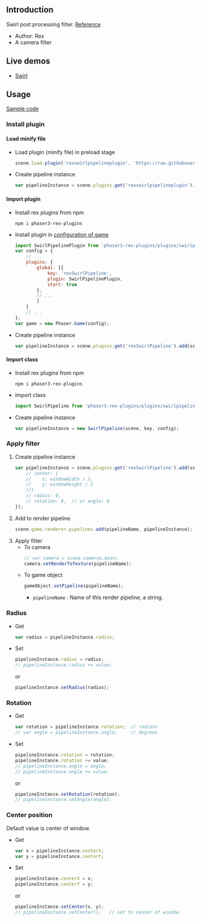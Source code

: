 ## Introduction

Swirl post processing filter. [Reference](https://www.geeks3d.com/20110428/shader-library-swirl-post-processing-filter-in-glsl/)

- Author: Rex
- A camera filter

## Live demos

- [Swirl](https://codepen.io/rexrainbow/pen/RBXQBo)

## Usage

[Sample code](https://github.com/rexrainbow/phaser3-rex-notes/tree/master/examples/shader-swirl)

### Install plugin

#### Load minify file

- Load plugin (minify file) in preload stage
    ```javascript
    scene.load.plugin('rexswirlpipelineplugin', 'https://raw.githubusercontent.com/rexrainbow/phaser3-rex-notes/master/dist/rexswirlpipelineplugin.min.js', true);
    ```
- Create pipeline instance
    ```javascript
    var pipelineInstance = scene.plugins.get('rexswirlpipelineplugin').add(scene, key, config);
    ```

#### Import plugin

- Install rex plugins from npm
    ```
    npm i phaser3-rex-plugins
    ```
- Install plugin in [configuration of game](game.md#configuration)
    ```javascript
    import SwirlPipelinePlugin from 'phaser3-rex-plugins/plugins/swirlpipeline-plugin.js';
    var config = {
        // ...
        plugins: {
            global: [{
                key: 'rexSwirlPipeline',
                plugin: SwirlPipelinePlugin,
                start: true
            },
            // ...
            ]
        }
        // ...
    };
    var game = new Phaser.Game(config);
    ```
- Create pipeline instance
    ```javascript
    var pipelineInstance = scene.plugins.get('rexSwirlPipeline').add(scene, key, config);
    ```

#### Import class

- Install rex plugins from npm
    ```
    npm i phaser3-rex-plugins
    ```
- Import class
    ```javascript
    import SwirlPipeline from 'phaser3-rex-plugins/plugins/swirlpipeline.js';
    ```
- Create pipeline instance
    ```javascript
    var pipelineInstance = new SwirlPipeline(scene, key, config);
    ```

### Apply filter

1. Create pipeline instance
    ```javascript
    var pipelineInstance = scene.plugins.get('rexSwirlPipeline').add(scene, key, {
        // center: {
        //    x: windowWidth / 2,
        //    y: windowHeight / 2
        //}
        // radius: 0,
        // rotation: 0,  // or angle: 0
    });
    ```
1. Add to render pipeline
    ```javascript
    scene.game.renderer.pipelines.add(pipelineName, pipelineInstance);
    ```
1. Apply filter
    - To camera
        ```javascript
        // var camera = scene.cameras.main;
        camera.setRenderToTexture(pipelineName);
        ```
    - To game object
        ```javascript
        gameObject.setPipeline(pipelineName);
        ```
        - `pipelineName` : Name of this render pipeline, a string.

### Radius

- Get
    ```javascript
    var radius = pipelineInstance.radius;
    ```
- Set
    ```javascript
    pipelineInstance.radius = radius;
    // pipelineInstance.radius += value;
    ```
    or
    ```javascript
    pipelineInstance.setRadius(radius);
    ```

### Rotation

- Get
    ```javascript
    var rotation = pipelineInstance.rotation;  // radians
    // var angle = pipelineInstance.angle;     // degrees
    ```
- Set
    ```javascript
    pipelineInstance.rotation = rotation;
    pipelineInstance.rotation += value;
    // pipelineInstance.angle = angle;
    // pipelineInstance.angle += value;   
    ```
    or
    ```javascript
    pipelineInstance.setRotation(rotation);
    // pipelineInstance.setAngle(angle);
    ```

### Center position

Default value is center of window.

- Get
    ```javascript
    var x = pipelineInstance.centerX;
    var y = pipelineInstance.centerY;
    ```
- Set
    ```javascript
    pipelineInstance.centerX = x;
    pipelineInstance.centerY = y;
    ```
    or
    ```javascript
    pipelineInstance.setCenter(x, y);
    // pipelineInstance.setCenter();   // set to center of window
    ```
